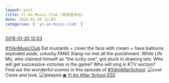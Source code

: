 ```yaml
---
layout: post
title: Yi An Music Club (易安音乐社)
date: 2018-01-20 12:03
categories: [ 'yi-an-music-club' ]
---
```


<div class="weibo-info">
  <a href="https://weibo.com/6094546964/FFdzy4Qtp">2018-01-20 12:03</a>
</div>

[#YiAnMusicClub](https://weibo.com/p/100808beae2e3e05b17b64f63ebedca39f19b2/super_index) Eat mustards + cover the face with cream + have balloons exploded aside, unlucky FANG Xiang-rui met all the punishment. While LIN Mo, who claimed himself as “the lucky one”, got stuck in drawing lots. Who will get successive victories in the game? Who will sing in KTV section? Find out the wonderful scenes in this episode of [#YiAnAfterSchool](https://weibo.com/p/100808f57cd722476872700a5522853faa7576). ![cool](https://img.t.sinajs.cn/t4/appstyle/expression/ext/normal/8a/pcmoren_cool2017_org.png) Come and look. ![pleased](https://img.t.sinajs.cn/t4/appstyle/expression/ext/normal/0b/tootha_org.gif) [◉ Yi An After School E02](https://v.qq.com/x/cover/khbipc76zz36edb/d0025r15f0l.html)
